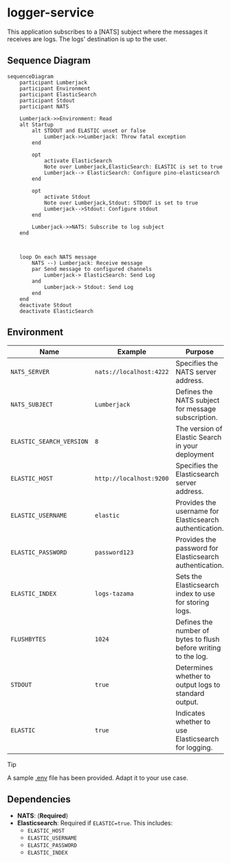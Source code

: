 <!-- SPDX-License-Identifier: Apache-2.0 -->

# logger-service

This application subscribes to a [NATS] subject where the messages it receives are logs. The logs' destination is up to the user.

## Sequence Diagram

```mermaid
sequenceDiagram
    participant Lumberjack
    participant Environment
    participant ElasticSearch
    participant Stdout
    participant NATS

    Lumberjack->>Environment: Read
    alt Startup
        alt STDOUT and ELASTIC unset or false
            Lumberjack->>Lumberjack: Throw fatal exception
        end

        opt
            activate ElasticSearch
            Note over Lumberjack,ElasticSearch: ELASTIC is set to true
            Lumberjack--> ElasticSearch: Configure pino-elasticsearch
        end

        opt
            activate Stdout          
            Note over Lumberjack,Stdout: STDOUT is set to true
            Lumberjack-->Stdout: Configure stdout
        end

        Lumberjack->>NATS: Subscribe to log subject
    end

    

    loop On each NATS message 
        NATS --) Lumberjack: Receive message
        par Send message to configured channels
            Lumberjack-> ElasticSearch: Send Log
        and 
            Lumberjack-> Stdout: Send Log
        end
    end
    deactivate Stdout
    deactivate ElasticSearch
```

## Environment

| Name                     | Example                | Purpose                                         |
|--------------------------|------------------------|-------------------------------------------------|
| `NATS_SERVER`            | `nats://localhost:4222` | Specifies the NATS server address.              |
| `NATS_SUBJECT`           | `Lumberjack`           | Defines the NATS subject for message subscription. |
| `ELASTIC_SEARCH_VERSION` | `8`                 | The version of Elastic Search in your deployment |
| `ELASTIC_HOST`           | `http://localhost:9200`| Specifies the Elasticsearch server address.    |
| `ELASTIC_USERNAME`       | `elastic`              | Provides the username for Elasticsearch authentication. |
| `ELASTIC_PASSWORD`       | `password123`          | Provides the password for Elasticsearch authentication. |
| `ELASTIC_INDEX`          | `logs-tazama`          | Sets the Elasticsearch index to use for storing logs. |
| `FLUSHBYTES`             | `1024`                 | Defines the number of bytes to flush before writing to the log. |
| `STDOUT`                 | `true`                 | Determines whether to output logs to standard output. |
| `ELASTIC`                | `true`                 | Indicates whether to use Elasticsearch for logging. |


> [!TIP]
> A sample [.env](.env.example) file has been provided. Adapt it to your use case.


## Dependencies

- **NATS**: (**Required**)
- **Elasticsearch**: Required if `ELASTIC=true`. This includes:
  - `ELASTIC_HOST`
  - `ELASTIC_USERNAME`
  - `ELASTIC_PASSWORD`
  - `ELASTIC_INDEX`
